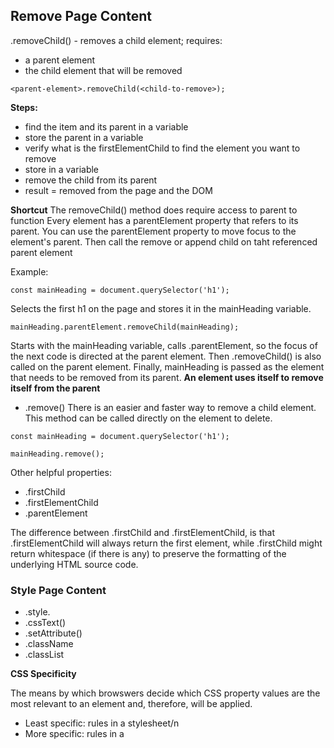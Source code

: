 ## Remove Page Content


.removeChild() - removes a child element; requires:
* a parent element
* the child element that will be removed
```
<parent-element>.removeChild(<child-to-remove>);
```

**Steps:**
* find the item and its parent in a variable
* store the parent in a variable
* verify what is the firstElementChild to find the element you want to remove
* store in a variable
* remove the child from its parent
* result = removed from the page and the DOM

**Shortcut**
The removeChild() method does require access to parent to function
Every element has a parentElement property that refers to its parent. You can use the parentElement property to move focus to the element's parent. Then call the remove or append child on taht referenced parent element

Example:
```
const mainHeading = document.querySelector('h1');
```

Selects the first h1 on the page and stores it in the mainHeading variable.

```
mainHeading.parentElement.removeChild(mainHeading);
```

Starts with the mainHeading variable, calls .parentElement, so the focus of the next code is directed at the parent element. Then .removeChild() is also called on the parent element. Finally, mainHeading is passed as the element that needs to be removed from its parent. 
**An element uses itself to remove itself from the parent**


* .remove()
There is an easier and faster way to remove a child element. This method can be called directly on the element to delete.
```
const mainHeading = document.querySelector('h1');

mainHeading.remove();
```

Other helpful properties:
* .firstChild
* .firstElementChild
* .parentElement

The difference between .firstChild and .firstElementChild, is that .firstElementChild will always return the first element, while .firstChild might return whitespace (if there is any) to preserve the formatting of the underlying HTML source code.

### Style Page Content

* .style.<property>
* .cssText()
* .setAttribute()
* .className
* .classList

**CSS Specificity**

The means by which browswers decide which CSS property values are the most relevant to an element and, therefore, will be applied. 

* Least specific: rules in a stylesheet/n
* More specific:  rules in a <style> tag /n
* Most specific: rules in a tag's <style> attribute

Basically, the closer the style rule is to an element, the more specific it is. For example, a rule in a style attribute on an element will override a style rule for that element in a CSS stylesheet. There is also the specificity of the type of selector being used. An _ID_ is more specific than a class.

### Modifying an Element's Style Attribute

https://developer.mozilla.org/en-US/docs/Web/API/HTMLElement/style

The most specific rules that you can write for an element are written in that element's style attribute. Acces an element's style attribute using the .style property. Using the .style property, you can only modify one CSS style at a time. 
```
const mainHeading = document.querySelector('h1');

mainHeading.style.color = 'red';
```

### Adding Multiple Styles at Once

 the .style.<property> syntax will let us change just one piece of styling for an element. So the .style.property syntax is perfect for setting one style at a time, but it's not great for controlling multiple styles.

 we can use the .style.cssText property to set multiple CSS styles at once!
 ```
 const mainHeading = document.querySelector('h1');

mainHeading.style.cssText = 'color: blue; background-color: orange; font-size: 3.5em';
```

**Notice that when using the .style.cssText property, you write the CSS styles just as you would in a stylesheet; so you write font-size rather than fontSize. This is different than using the individual .style.<property> way.**

**Quiz**
For the element below, which of the following styles will be applied after running this code?
```
<p id="quizzing-quizzes" style="color: orange;">Howdy</p>
```

Width only. 
Only the width styling will be in the element's style attribute. The .style.cssText will overwrite anything that's already in the .style attribute (which removes the color styling). The textDecoration rule is misspelled and should be text-decoration, so it gets dropped.

### Setting an Element's Attributes

Another way to set styles for an element is to bypass the .style.<property> and .style.cssText properties altogether and use the .setAttribute() method:
```
const mainHeading = document.querySelector('h1');

mainHeading.setAttribute('style', 'color: blue; background-color: orange; font-size: 3.5em;');
```

https://developer.mozilla.org/en-US/docs/Web/API/HTMLElement/style

**.setAttribute() Is Not Just For Styling**
The setAttribute() method is not just for styling page elements. You can use this method to set any attribute for an element. 
```    
const mainHeading = document.querySelector('h1');

// add an ID to the heading's sibling element mainHeading.nextElementSibling.setAttribute('id', 'heading-sibling');

mainHeading.nextElementSibling.style.backgroundColor = 'red';

```

### Accessing an Element's Classes

HTML - HTML file
CSS - styling in the style sheet
interactivity - in javascript file

They do have to be tied together a little, but best practice is to keep them separate.

**.className Property**
This property returns a string of all of the element's clases. If an element has the following HTML:
```
<h1 id="main-heading" class="ank-student jpk-modal">Learn Web Development at Udacity</h1>
```
use .className to access the list of classes:
```
const mainHeading = document.querySelector('#main-heading');

// store the list of classes in a variable
const listOfClasses = mainHeading.className;

// logs out the string "ank-student jpk-modal"
console.log(listOfClasses);
```
The .className property returns a space-separated string of the classes. This isn't the most ideal format, unfortunately. We can, however, convert this space-separated string into an array using the JavaScript string method, .split():
```
const arrayOfClasses = listOfClasses.split(' ');

// logs out the array of strings ["ank-student", "jpk-modal"]
console.log(arrayOfClasses);
```

Now that we have an array of classes, we can do any data-intensive calculations:
* use a for loop to loop through the list of class names
* use .push() to add an item to the list
* use .pop() to remove an item from the list

.className is a property, so we can set its value just by assigning a string to the property:
```
mainHeading.className = "im-the-new-class";
```
**The above code erases any classes that were originally in the element's class attribute and replaces it with the single class im-the-new-class.**

### .classList Property

Returns a DOMTOkenList
```
<h1 id="main-heading" class="ank-student jpk-modal">Learn Web Development at Udacity</h1>

const mainHeading = document.querySelector('#main-heading');

// store the list of classes in a variable
const listOfClasses = mainHeading.classList;

// logs out ["ank-student", "jpk-modal"]
console.log(listOfClasses);
```

https://developer.mozilla.org/en-US/docs/Web/API/Element/classList

The .classList property has a number of properties of its own. Some of the most popularly used ones are:

* .add() - to add a class to the list
* .remove() - to remove a class from the list
* .toggle() - to add the class if it doesn't exists or remove it from the list if it does already exist
	* If you try to toggle a nonexistent class, it is added to the list of classes
* .contains() - returns returns a boolean based on if the class exists in the list or not


**Use this .classList frequently!**
.classList is by far the most helpful property of the bunch, and it helps to keep your CSS styling out of your JavaScript code.

